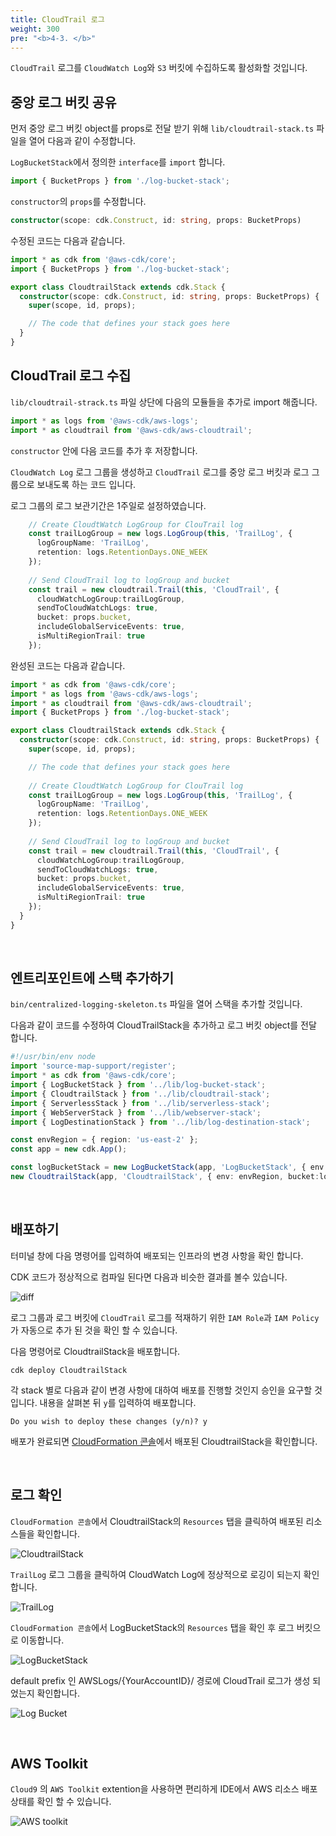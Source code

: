```yaml
---
title: CloudTrail 로그
weight: 300
pre: "<b>4-3. </b>"
---
```


`CloudTrail` 로그를 `CloudWatch Log`와 `S3` 버킷에 수집하도록 활성화할 것입니다.

## 중앙 로그 버킷 공유

먼저 중앙 로그 버킷 object를 props로 전달 받기 위해 `lib/cloudtrail-stack.ts` 파일을 열어 다음과 같이 수정합니다.

`LogBucketStack`에서 정의한 `interface`를 `import` 합니다.

```typescript
import { BucketProps } from './log-bucket-stack';
```

`constructor`의 `props`를 수정합니다.
```typescript
constructor(scope: cdk.Construct, id: string, props: BucketProps)
```

수정된 코드는 다음과 같습니다.

```typescript
import * as cdk from '@aws-cdk/core';
import { BucketProps } from './log-bucket-stack';

export class CloudtrailStack extends cdk.Stack {
  constructor(scope: cdk.Construct, id: string, props: BucketProps) {
    super(scope, id, props);

    // The code that defines your stack goes here
  }
}
```

## CloudTrail 로그 수집
`lib/cloudtrail-strack.ts` 파일 상단에 다음의 모듈들을 추가로 import 해줍니다.

```typescript
import * as logs from '@aws-cdk/aws-logs';
import * as cloudtrail from '@aws-cdk/aws-cloudtrail';
```

`constructor` 안에 다음 코드를 추가 후 저장합니다.

`CloudWatch Log` 로그 그룹을 생성하고 `CloudTrail` 로그를 중앙 로그 버킷과 로그 그룹으로 보내도록 하는 코드 입니다.

로그 그룹의 로그 보관기간은 1주일로 설정하였습니다.

```typescript
    // Create CloudtWatch LogGroup for ClouTrail log
    const trailLogGroup = new logs.LogGroup(this, 'TrailLog', {
      logGroupName: 'TrailLog',
      retention: logs.RetentionDays.ONE_WEEK
    });
    
    // Send CloudTrail log to logGroup and bucket
    const trail = new cloudtrail.Trail(this, 'CloudTrail', {
      cloudWatchLogGroup:trailLogGroup,
      sendToCloudWatchLogs: true,
      bucket: props.bucket,
      includeGlobalServiceEvents: true,
      isMultiRegionTrail: true
    });
```

완성된 코드는 다음과 같습니다.

```typescript
import * as cdk from '@aws-cdk/core';
import * as logs from '@aws-cdk/aws-logs';
import * as cloudtrail from '@aws-cdk/aws-cloudtrail';
import { BucketProps } from './log-bucket-stack';

export class CloudtrailStack extends cdk.Stack {
  constructor(scope: cdk.Construct, id: string, props: BucketProps) {
    super(scope, id, props);

    // The code that defines your stack goes here
    
    // Create CloudtWatch LogGroup for ClouTrail log
    const trailLogGroup = new logs.LogGroup(this, 'TrailLog', {
      logGroupName: 'TrailLog',
      retention: logs.RetentionDays.ONE_WEEK
    });
    
    // Send CloudTrail log to logGroup and bucket
    const trail = new cloudtrail.Trail(this, 'CloudTrail', {
      cloudWatchLogGroup:trailLogGroup,
      sendToCloudWatchLogs: true,
      bucket: props.bucket,
      includeGlobalServiceEvents: true,
      isMultiRegionTrail: true
    });
  }
}
```

&nbsp;

## 엔트리포인트에 스택 추가하기
`bin/centralized-logging-skeleton.ts` 파일을 열어 스택을 추가할 것입니다.

다음과 같이 코드를 수정하여 CloudTrailStack을 추가하고 로그 버킷 object를 전달 합니다.

```typescript
#!/usr/bin/env node
import 'source-map-support/register';
import * as cdk from '@aws-cdk/core';
import { LogBucketStack } from '../lib/log-bucket-stack';
import { CloudtrailStack } from '../lib/cloudtrail-stack';
import { ServerlessStack } from '../lib/serverless-stack';
import { WebServerStack } from '../lib/webserver-stack';
import { LogDestinationStack } from '../lib/log-destination-stack';

const envRegion = { region: 'us-east-2' };
const app = new cdk.App();

const logBucketStack = new LogBucketStack(app, 'LogBucketStack', { env: envRegion });
new CloudtrailStack(app, 'CloudtrailStack', { env: envRegion, bucket:logBucketStack.logBucket });
```
&nbsp;

## 배포하기
터미널 창에 다음 명령어를 입력하여 배포되는 인프라의 변경 사항을 확인 합니다.

CDK 코드가 정상적으로 컴파일 된다면 다음과 비슷한 결과를 볼수 있습니다.

![diff](/images/workshop1/diff.png)

로그 그룹과 로그 버킷에 `CloudTrail` 로그를 적재하기 위한 `IAM Role`과 `IAM Policy`가 자동으로 추가 된 것을 확인 할 수 있습니다.

다음 명령어로 CloudtrailStack을 배포합니다.

```
cdk deploy CloudtrailStack
```

각 stack 별로 다음과 같이 변경 사항에 대하여 배포를 진행할 것인지 승인을 요구할 것입니다. 내용을 살펴본 뒤 `y`를 입력하여 배포합니다.
```term
Do you wish to deploy these changes (y/n)? y
```

배포가 완료되면 [CloudFormation 콘솔](https://us-east-2.console.aws.amazon.com/cloudformation/home?region=us-east-2#/stacks?filteringText=CloudtrailStack&filteringStatus=active&viewNested=true&hideStacks=false)에서 배포된 CloudtrailStack을 확인합니다.

&nbsp;

## 로그 확인
`CloudFormation 콘솔`에서 CloudtrailStack의 `Resources` 탭을 클릭하여 배포된 리소스들을 확인합니다.

![CloudtrailStack](/images/workshop1/trail-check.png)

`TrailLog` 로그 그룹을 클릭하여 CloudWatch Log에 정상적으로 로깅이 되는지 확인합니다.

![TrailLog](/images/workshop1/trail-loggroup-check.png)

`CloudFormation 콘솔`에서 LogBucketStack의 `Resources` 탭을 확인 후 로그 버킷으로 이동합니다.

![LogBucketStack](/images/workshop1/bucket-stack.png)

default prefix 인 AWSLogs/{YourAccountID}/ 경로에 CloudTrail 로그가 생성 되었는지 확인합니다.

![Log Bucket](/images/workshop1/trail-bucket.png)

&nbsp;

## AWS Toolkit
`Cloud9` 의 `AWS Toolkit` extention을 사용하면 편리하게 IDE에서 AWS 리소스 배포 상태를 확인 할 수 있습니다.

![AWS toolkit](/images/workshop1/aws-explore.png)